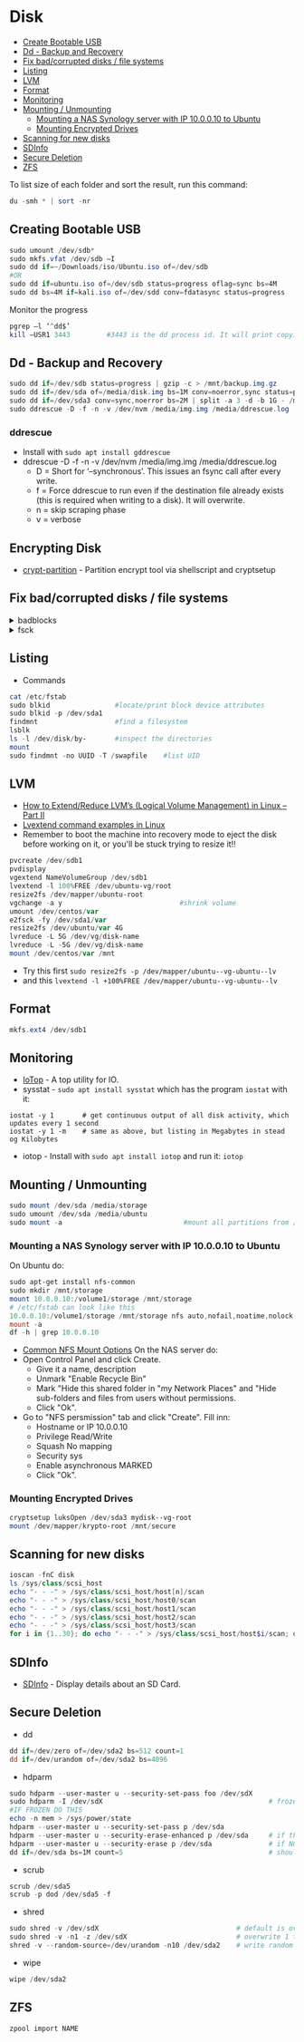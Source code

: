 # Disk

- [Create Bootable USB](https://github.com/Am0rphous/CheatSheets/blob/main/Linux/Disk.md#creating-bootable-usb)
- [Dd - Backup and Recovery](https://github.com/Am0rphous/CheatSheets/blob/main/Linux/Disk.md#dd---backup-and-recovery)
- [Fix bad/corrupted disks / file systems](https://github.com/Am0rphous/CheatSheets/blob/main/Linux/Disk.md#fix-badcorrupted-disks--file-systems)
- [Listing](https://github.com/Am0rphous/CheatSheets/blob/main/Linux/Disk.md#listing)
- [LVM](https://github.com/Am0rphous/CheatSheets/blob/main/Linux/Disk.md#lvm)
- [Format](https://github.com/Am0rphous/CheatSheets/blob/main/Linux/Disk.md#format)
- [Monitoring](https://github.com/Am0rphous/CheatSheets/blob/main/Linux/Disk.md#monitoring)
- [Mounting / Unmounting](https://github.com/Am0rphous/CheatSheets/blob/main/Linux/Disk.md#mounting--unmounting)
  - [Mounting a NAS Synology server with IP 10.0.0.10 to Ubuntu](https://github.com/Am0rphous/CheatSheets/blob/main/Linux/Disk.md#mounting-a-nas-synology-server-with-ip-100010-to-ubuntu)
  - [Mounting Encrypted Drives](https://github.com/Am0rphous/CheatSheets/blob/main/Linux/Disk.md#mounting-encrypted-drives)
- [Scanning for new disks](https://github.com/Am0rphous/CheatSheets/blob/main/Linux/Disk.md#scanning-for-new-disks)
- [SDInfo](https://github.com/Am0rphous/CheatSheets/blob/main/Linux/Disk.md#sdinfo)
- [Secure Deletion](https://github.com/Am0rphous/CheatSheets/blob/main/Linux/Disk.md#secure-deletion)
- [ZFS](https://github.com/Am0rphous/CheatSheets/blob/main/Linux/Disk.md#zfs)

To list size of each folder and sort the result, run this command:
````powershell
du -smh * | sort -nr
````

## Creating Bootable USB
````powershell
sudo umount /dev/sdb*
sudo mkfs.vfat /dev/sdb –I
sudo dd if=~/Downloads/iso/Ubuntu.iso of=/dev/sdb
#OR
sudo dd if=ubuntu.iso of=/dev/sdb status=progress oflag=sync bs=4M
sudo dd bs=4M if=kali.iso of=/dev/sdd conv=fdatasync status=progress
````
Monitor the progress
````powershell
pgrep –l ‘^dd$’
kill –USR1 3443         #3443 is the dd process id. It will print copying process statics.
````

## Dd - Backup and Recovery
````powershell
sudo dd if=/dev/sdb status=progress | gzip -c > /mnt/backup.img.gz
sudo dd if=/dev/sda of=/media/disk.img bs=1M conv=noerror,sync status=progress
sudo dd if=/dev/sda3 conv=sync,noerror bs=2M | split -a 3 -d -b 1G - /maindisk.img
sudo ddrescue -D -f -n -v /dev/nvm /media/img.img /media/ddrescue.log         
````
### ddrescue
- Install with `sudo apt install gddrescue`
- ddrescue -D -f -n -v /dev/nvm /media/img.img /media/ddrescue.log   
  - D = Short for ‘–synchronous’. This issues an fsync call after every write.
  - f = Force ddrescue to run even if the destination file already exists (this is required when writing to a disk). It will overwrite.
  - n = skip scraping phase
  - v = verbose

## Encrypting Disk
- [crypt-partition](https://github.com/r3nt0n/crypt-partition) - Partition encrypt tool via shellscript and cryptsetup 

## Fix bad/corrupted disks / file systems

<details>
   
<summary>badblocks</summary>
- Search for corrupted blocks
```
man fsck
badblocks --help
sudo badblocks -s /dev/sda      # show progress percentage when doing read-only test
sudo badblocks -v /dev/sda
sudo badblocks -sn /dev/sdd     # performs a non-destructive read-write test. This does NOT erase data.
sudo badblocks -sw /dev/sdd     # CAREFUL: ERASES data when performing read-write test. 
```

</details>

<details>
   
<summary>fsck</summary>
- File System Consistency Check
````
man fsck
fsck --help
sudo fsck -A                # checks every file system in /etc/fstab
sudo fsck -v -a /dev/sda    # verbose + auto fix
sudo touch /forcefsck       # force file system check at next reboot
sudo fsck /dev/sdb          # checks disk /dev/sdb
sudo fsck -y /dev/sdb       # yes fix errors
````

</details>



## Listing
- Commands
````powershell
cat /etc/fstab 
sudo blkid                #locate/print block device attributes
sudo blkid -p /dev/sda1
findmnt                   #find a filesystem
lsblk               
ls -l /dev/disk/by-       #inspect the directories
mount
sudo findmnt -no UUID -T /swapfile    #list UID
````

## LVM
- [How to Extend/Reduce LVM’s (Logical Volume Management) in Linux – Part II](https://www.tecmint.com/extend-and-reduce-lvms-in-linux/)
- [Lvextend command examples in Linux](https://www.thegeekdiary.com/lvextend-command-examples-in-linux/)
- Remember to boot the machine into recovery mode to eject the disk before working on it, or you'll be stuck trying to resize it!!
````powershell
pvcreate /dev/sdb1
pvdisplay
vgextend NameVolumeGroup /dev/sdb1
lvextend -l 100%FREE /dev/ubuntu-vg/root
resize2fs /dev/mapper/ubuntu-root
vgchange -a y                             #shrink volume
umount /dev/centos/var
e2fsck -fy /dev/sda1/var
resize2fs /dev/ubuntu/var 4G
lvreduce -L 5G /dev/vg/disk-name
lvreduce -L -5G /dev/vg/disk-name
mount /dev/centos/var /mnt
````
- Try this first `sudo resize2fs -p /dev/mapper/ubuntu--vg-ubuntu--lv`
- and this `lvextend -l +100%FREE /dev/mapper/ubuntu--vg-ubuntu--lv`

## Format
````powershell
mkfs.ext4 /dev/sdb1
````

## Monitoring
- [IoTop](https://github.com/Tomas-M/iotop) - A top utility for IO.
- sysstat - `sudo apt install sysstat` which has the program `iostat` with it:
````
iostat -y 1       # get continuous output of all disk activity, which updates every 1 second
iostat -y 1 -m    # same as above, but listing in Megabytes in stead og Kilobytes
````
- iotop - Install with `sudo apt install iotop` and run it: `iotop`

## Mounting / Unmounting
````powershell
sudo mount /dev/sda /media/storage
sudo umount /dev/sda /media/ubuntu
sudo mount -a                              #mount all partitions from /ect/fstab
````
### Mounting a NAS Synology server with IP 10.0.0.10 to Ubuntu
On Ubuntu do:
````powershell
sudo apt-get install nfs-common
sudo mkdir /mnt/storage
mount 10.0.0.10:/volume1/storage /mnt/storage
# /etc/fstab can look like this
10.0.0.10:/volume1/storage /mnt/storage nfs auto,nofail,noatime,nolock,intr,tcp,actimeo=1800,rsize=8192,wsize=8192,timeo=14, 0 0
mount -a
df -h | grep 10.0.0.10
````
- [Common NFS Mount Options](https://web.mit.edu/rhel-doc/5/RHEL-5-manual/Deployment_Guide-en-US/s1-nfs-client-config-options.html)
On the NAS server do:
- Open Control Panel and click Create.
  - Give it a name, description
  - Unmark "Enable Recycle Bin"
  - Mark "Hide this shared folder in "my Network Places" and "Hide sub-folders and files from users without permissions.
  - Click "Ok".
- Go to "NFS persmission" tab and click "Create". Fill inn:
  - Hostname or IP      10.0.0.10
  - Privilege           Read/Write
  - Squash              No mapping
  - Security            sys
  - Enable asynchronous MARKED
  - Click "Ok".

### Mounting Encrypted Drives
````powershell
cryptsetup luksOpen /dev/sda3 mydisk--vg-root
mount /dev/mapper/krypto-root /mnt/secure
````

## Scanning for new disks
````powershell
ioscan -fnC disk
ls /sys/class/scsi_host
echo "- - -" > /sys/class/scsi_host/host[n]/scan
echo "- - -" > /sys/class/scsi_host/host0/scan
echo "- - -" > /sys/class/scsi_host/host1/scan
echo "- - -" > /sys/class/scsi_host/host2/scan
echo "- - -" > /sys/class/scsi_host/host3/scan
for i in {1..30}; do echo "- - -" > /sys/class/scsi_host/host$i/scan; done
````
## SDInfo
- [SDInfo](https://github.com/johnlane/sdinfo) - Display details about an SD Card.


## Secure Deletion
- dd
````powershell
dd if=/dev/zero of=/dev/sda2 bs=512 count=1
dd if=/dev/urandom of=/dev/sda2 bs=4096
````
- hdparm
````powershell
sudo hdparm --user-master u --security-set-pass foo /dev/sdX
sudo hdparm -I /dev/sdX                                         # frozen should be "not frozen"
#IF FROZEN DO THIS
echo -n mem > /sys/power/state
hdparm --user-master u --security-set-pass p /dev/sda
hdparm --user-master u --security-erase-enhanced p /dev/sda     # if the drive DOES support Enhanced Security Erase:
hdparm --user-master u --security-erase p /dev/sda              # if NOT
dd if=/dev/sda bs=1M count=5                                    # should output nothing og just jibberish
````
- scrub
````powershell
scrub /dev/sda5
scrub -p dod /dev/sda5 -f
````
- shred
````powershell
sudo shred -v /dev/sdX                                  # default is overwrite 3 times
sudo shred -v -n1 -z /dev/sdX                           # overwrite 1 time + z=zero out after
shred -v --random-source=/dev/urandom -n10 /dev/sda2    # write random data 10 times on disk sda2
````
- wipe
````powershell
wipe /dev/sda2
````

## ZFS
````powershell
zpool import NAME

````
